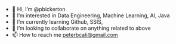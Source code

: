 - 👋 Hi, I’m @pbickerton
- 👀 I’m interested in Data Engineering, Machine Learning, AI, Java
- 🌱 I’m currently learning Github, SSIS, 
- 💞️ I’m looking to collaborate on anything related to above
- 📫 How to reach me peterbcali@gmail.com

<!---
pbickerton/pbickerton is a ✨ special ✨ repository because its `README.md` (this file) appears on your GitHub profile.
You can click the Preview link to take a look at your changes.
--->
